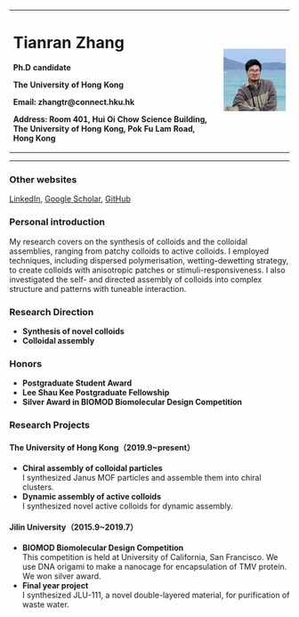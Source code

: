 <div>
<table border="0">
  <tr>
    <td width="75%">
      <h1>Tianran Zhang</h1>
      <p><b>Ph.D candidate</b></p>
      <p><b>The University of Hong Kong</b></p>
      <p><b>Email: zhangtr@connect.hku.hk</b></p>
      <p><b>Address: Room 401, Hui Oi Chow Science Building, The University of Hong Kong, Pok Fu Lam Road, Hong Kong</b></p>
    </td>
    <td width="25%">
      <img src="tianranzhang.jpg" width="100%">
    </td>
  </tr>
</table>
</div>

---

### Other websites
[LinkedIn](https://hk.linkedin.com/in/tianran-zhang-b6348b169/en), [Google Scholar](https://scholar.google.com/citations?user=yVpiCaMAAAAJ), [GitHub](https://github.com/zhangtianran)

### Personal introduction
My research covers on the synthesis of colloids and the colloidal assemblies, ranging from patchy colloids to active colloids. I employed techniques, including dispersed polymerisation, wetting-dewetting strategy, to create colloids with anisotropic patches or stimuli-responsiveness. I also investigated the self- and directed assembly of colloids into complex structure and patterns with tuneable interaction.

### Research Direction
- **Synthesis of novel colloids**
- **Colloidal assembly**

### Honors
- **Postgraduate Student Award**
- **Lee Shau Kee Postgraduate Fellowship**
- **Silver Award in BIOMOD Biomolecular Design Competition**

### Research Projects
#### The University of Hong Kong（2019.9~present）
- **Chiral assembly of colloidal particles**  
I synthesized Janus MOF particles and assemble them into chiral clusters.
- **Dynamic assembly of active colloids**  
I synthesized novel active colloids for dynamic assembly.

#### Jilin University（2015.9~2019.7）
- **BIOMOD Biomolecular Design Competition**  
This competition is held at University of California, San Francisco. We use DNA origami to make a nanocage for encapsulation of TMV protein. We won silver award. 
- **Final year project**  
I synthesized JLU-111, a novel double-layered material, for purification of waste water.
